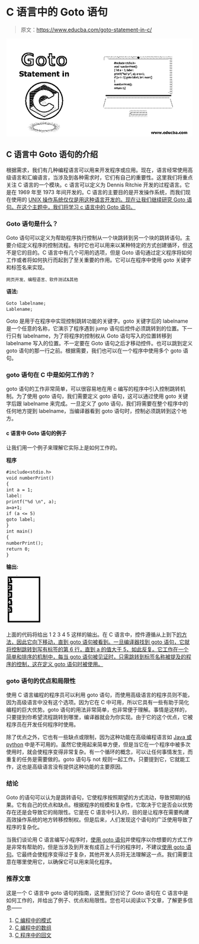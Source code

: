 # C 语言中的 Goto 语句

> 原文：<https://www.educba.com/goto-statement-in-c/>

![Goto Statement in C](img/c4504bfd60b256667759b1c48168ddff.png)



## C 语言中 Goto 语句的介绍

根据需求，我们有几种编程语言可以用来开发程序或应用。现在，语言经常使用高级语言和汇编语言，当涉及到各种需求时，它们有自己的重要性。这里我们将重点关注 C 语言的一个模块。c 语言可以定义为 Dennis Ritchie 开发的过程语言。它是在 1969 年至 1973 年间开发的。C 语言的主要目的是开发操作系统，而我们现在使用的 [UNIX 操作系统仅仅是用这种语言开发的。现在让我们继续研究 Goto 语句。在这个主题中，我们将学习 c 语言中的 Goto 语句。](https://www.educba.com/unix-operators/)

### Goto 语句是什么？

Goto 语句可以定义为帮助程序执行控制从一个块跳转到另一个块的跳转语句。主要介绍定义程序的控制流程。有时它也可以用来以某种特定的方式创建循环，但这不是它的目的。C 语言中有几个可用的选项，但是 Goto 语句通过定义程序将如何工作或者将如何执行而起到了至关重要的作用。它可以在程序中使用 goto 关键字和标签名来实现。

<small>网页开发、编程语言、软件测试&其他</small>

**语法:**

```
Goto labelname;
Lablename;
```

Goto 是用于在程序中实现控制跳转功能的关键字。goto 关键字后的 labelname 是一个任意的名称，它演示了程序遇到 jump 语句后控件必须跳转到的位置。下一行只有 labelname，为了将程序的控制权从 Goto 语句写入的位置转移到 labelname 写入的位置。不一定要在 Goto 语句之后才移动控件。也可以跳到定义 goto 语句的那一行之前。根据需要，我们也可以在一个程序中使用多个 goto 语句。

### goto 语句在 C 中是如何工作的？

goto 语句的工作非常简单，可以很容易地在用 c 编写的程序中引入控制跳转机制。为了使用 goto 语句，我们需要定义 goto 语句，这可以通过使用 goto 关键字后跟 labelname 来完成。一旦定义了 goto 语句，我们将需要在整个程序中的任何地方提到 labelname，当编译器看到 goto 语句时，控制必须跳转到这个地方。

#### c 语言中 Goto 语句的例子

让我们用一个例子来理解它实际上是如何工作的。

**程序**

```
#include<stdio.h>
void numberPrint()
{
int a = 1;
label:
printf("%d \n", a);
a=a+1;
if (a <= 5)
goto label;
}
int main()
{
numberPrint();
return 0;
}
```

**输出:**

![Goto Statemnent in C output](img/0526067efa3cdaf95156c99678fb2a80.png)



上面的代码将给出 1 2 3 4 5 这样的输出。在 C 语言中，控件遵循从上到下[的方法，因此它向下移动，直到 goto 语句被看到。一旦编译器找到 goto 语句，它就将控制跳转到写有标签的第 6 行，直到 a 的值大于 5，如此反复。它工作在一个简单和排序的机制中，每当 goto 语句被见证时，只需跳转到标签名称被提及的程序的控制，这在定义 goto 语句时被使用。](https://www.educba.com/what-is-c/)

### goto 语句的优点和局限性

使用 C 语言编程的程序员可以利用 goto 语句，而使用高级语言的程序员则不能，因为高级语言中没有这个选项。因为它在 C 中可用，所以它具有一些有助于简化编程的巨大优势。goto 语句的用法非常简单，也非常便于理解。事情是这样的，只要提到你希望流程跳转到哪里，编译器就会为你实现。由于它的这个优点，它被程序员在开发任何程序时使用。

除了优点之外，它也有一些缺点或限制，因为这种功能在高级编程语言如 [Java 或 python](https://www.educba.com/java-vs-python/) 中是不可用的。虽然它使用起来简单方便，但是当它在一个程序中被多次使用时，就会使程序变得非常复杂。有一个循环的概念，可以让任何事情发生，而重复的任务是需要做的。goto 语句与 not 规则一起工作。只要提到它，它就能工作，这也是高级语言没有提供这种功能的主要原因。

### 结论

Goto 的语句可以认为是跳转语句，它使程序按照期望的方式流动，导致预期的结果。它有自己的优点和缺点。根据程序的规模和复杂性，它取决于它是否会以优势存在还是会导致它的局限性。它是在 C 语言中引入的，目的是让程序在需要构建高效操作系统的地方转移控制权。但是后来，人们发现这个语句的广泛使用导致了程序的复杂化。

当我们谈论用 C 语言编写小程序时，[使用 goto 语句](https://www.educba.com/goto-statement-in-c-plus-plus/)并使程序以你想要的方式工作是非常有帮助的，但是当涉及到开发有成百上千行的程序时，不建议[使用 goto 语句](https://www.educba.com/goto-statement-in-c-sharp/)。它最终会使程序变得过于复杂，其他开发人员将无法理解这一点。我们需要注意在哪里使用它，以确保它可以用来简化程序。

### 推荐文章

这是一个 C 语言中 goto 语句的指南，这里我们讨论了 Goto 语句在 C 语言中是如何工作的，并给出了例子、优点和局限性。您也可以阅读以下文章，了解更多信息——

1.  [C 编程中的模式](https://www.educba.com/patterns-in-c-programming/)
2.  [C 编程中的数组](https://www.educba.com/arrays-in-c-programming/)
3.  [C 程序中的回文](https://www.educba.com/palindrome-in-c-program/)





